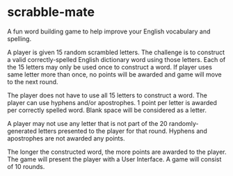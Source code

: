 # scrabble-mate
A fun word building game to help improve your English vocabulary and spelling. 

A player is given 15 random scrambled letters. The challenge is to construct a valid correctly-spelled English dictionary word using those letters.  Each of the 15 letters may only be used once to construct a word.   If player uses same letter more than once, no points will be awarded and game will move to the next round. 

The player does not have to use all 15 letters to construct a word. The player can use hyphens and/or apostrophes. 1 point per letter is awarded per correctly spelled word. Blank space will be considered as a letter.

A player may not use any letter that is not part of the 20 randomly-generated letters presented to the player for that round. Hyphens and apostrophes are not awarded any points. 

The longer the constructed word, the more points are awarded to the player. The game will present the player with a User Interface. A game will consist of 10 rounds.